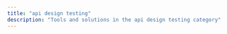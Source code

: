 ```yaml
---
title: "api design testing" 
description: "Tools and solutions in the api design testing category"
---
```

